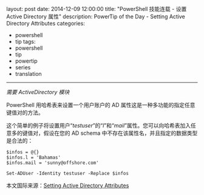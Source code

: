 ﻿layout: post
date: 2014-12-09 12:00:00
title: "PowerShell 技能连载 - 设置 Active Directory 属性"
description: PowerTip of the Day - Setting Active Directory Attributes
categories:
- powershell
- tip
tags:
- powershell
- tip
- powertip
- series
- translation
---
_需要 ActiveDirectory 模块_

PowerShell 用哈希表来设置一个用户账户的 AD 属性这是一种多功能的指定任意键值对的方法。

这个简单的例子将设置用户“_testuser_”的“_l_”和“_mail_”属性。您可以向哈希表加入任意多的键值对，假设在您的 AD schema 中不存在该属性名，并且指定的数据类型是合法的：

    $infos = @{}
    $infos.l = 'Bahamas'
    $infos.mail = 'sunny@offshore.com'
    
    Set-ADUser -Identity testuser -Replace $infos

<!--more-->
本文国际来源：[Setting Active Directory Attributes](http://community.idera.com/powershell/powertips/b/tips/posts/setting-active-directory-attributes)
